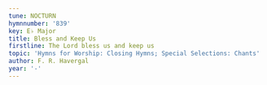 ```yaml
---
tune: NOCTURN
hymnnumber: '839'
key: E♭ Major
title: Bless and Keep Us
firstline: The Lord bless us and keep us
topic: 'Hymns for Worship: Closing Hymns; Special Selections: Chants'
author: F. R. Havergal
year: '-'
---
```

